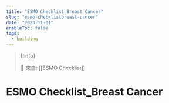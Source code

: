 ```yaml
---
title: "ESMO Checklist_Breast Cancer"
slug: "esmo-checklistbreast-cancer"
date: "2023-11-01"
enableToc: false
tags:
  - building
---
```


> [!info]
>
> 🌱 來自: [[ESMO Checklist]]

# ESMO Checklist_Breast Cancer


